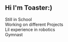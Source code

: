 ## Hi I'm Toaster:)


Still in School <br/>
Working on different Projects <br/>
Lil experience in robotics <br/>
Gymnast <br/>
